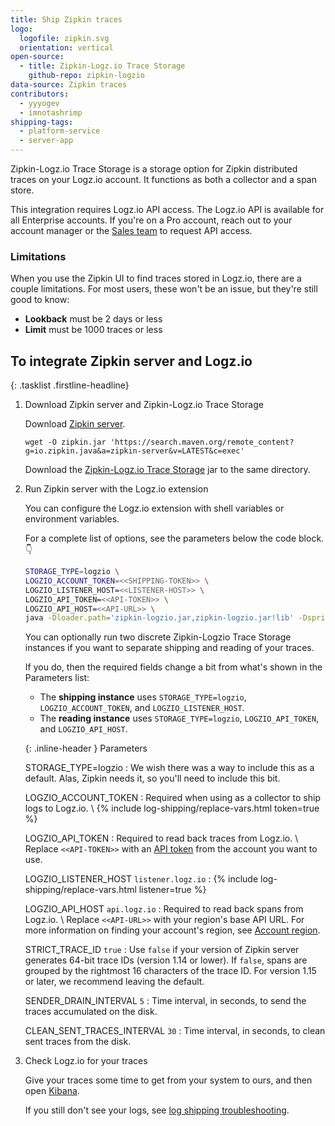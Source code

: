 ```yaml
---
title: Ship Zipkin traces
logo:
  logofile: zipkin.svg
  orientation: vertical
open-source:
  - title: Zipkin-Logz.io Trace Storage
    github-repo: zipkin-logzio
data-source: Zipkin traces
contributors:
  - yyyogev
  - imnotashrimp
shipping-tags:
  - platform-service
  - server-app
---
```


Zipkin-Logz.io Trace Storage is a storage option for Zipkin distributed traces on your Logz.io account.
It functions as both a collector and a span store.

<div class="info-box note">
  This integration requires Logz.io API access.
  The Logz.io API is available for all Enterprise accounts.
  If you're on a Pro account, reach out to your account manager or the <a class="intercom-launch" href="mailto:sales@logz.io">Sales team</a> to request API access.
</div>

### Limitations

When you use the Zipkin UI to find traces stored in Logz.io, there are a couple limitations.
For most users, these won't be an issue, but they're still good to know:

* **Lookback** must be 2 days or less
* **Limit** must be 1000 traces or less

## To integrate Zipkin server and Logz.io

{: .tasklist .firstline-headline}
1.  Download Zipkin server and Zipkin-Logz.io Trace Storage

    Download [Zipkin server](https://search.maven.org/remote_content?g=io.zipkin.java&a=zipkin-server&v=LATEST&c=exec).

    ```shell
    wget -O zipkin.jar 'https://search.maven.org/remote_content?g=io.zipkin.java&a=zipkin-server&v=LATEST&c=exec'
    ```

    Download the [Zipkin-Logz.io Trace Storage](https://github.com/logzio/zipkin-logzio/releases) jar to the same directory.

2.  Run Zipkin server with the Logz.io extension

    You can configure the Logz.io extension with shell variables or environment variables.

    For a complete list of options, see the parameters below the code block.👇

    ```bash
    STORAGE_TYPE=logzio \
    LOGZIO_ACCOUNT_TOKEN=<<SHIPPING-TOKEN>> \
    LOGZIO_LISTENER_HOST=<<LISTENER-HOST>> \
    LOGZIO_API_TOKEN=<<API-TOKEN>> \
    LOGZIO_API_HOST=<<API-URL>> \
    java -Dloader.path='zipkin-logzio.jar,zipkin-logzio.jar!lib' -Dspring.profiles.active=logzio -cp zipkin.jar org.springframework.boot.loader.PropertiesLauncher
    ```

    <div class="info-box tip">

      You can optionally run two discrete Zipkin-Logzio Trace Storage instances if you want to separate shipping and reading of your traces.

      If you do, then the required fields change a bit from what's shown in the Parameters list:

      * The **shipping instance** uses `STORAGE_TYPE=logzio`, `LOGZIO_ACCOUNT_TOKEN`, and `LOGZIO_LISTENER_HOST`.
      * The **reading instance** uses `STORAGE_TYPE=logzio`, `LOGZIO_API_TOKEN`, and `LOGZIO_API_HOST`.

    </div>

    {: .inline-header }
    Parameters

    STORAGE_TYPE=logzio <span class="required-param"></span>
    : We wish there was a way to include this as a default.
      Alas, Zipkin needs it, so you'll need to include this bit.

    LOGZIO_ACCOUNT_TOKEN <span class="required-param"></span>
    : Required when using as a collector to ship logs to Logz.io. \\
      {% include log-shipping/replace-vars.html token=true %}
      <!-- logzio-inject: account-token -->

    LOGZIO_API_TOKEN <span class="required-param"></span>
    : Required to read back traces from Logz.io. \\
      Replace `<<API-TOKEN>>` with an [API token](https://app.logz.io/#/dashboard/settings/api-tokens) from the account you want to use.

    LOGZIO_LISTENER_HOST <span class="default-param">`listener.logz.io`</span>
    : {% include log-shipping/replace-vars.html listener=true %}
      <!-- logzio-inject: listener-url -->

    LOGZIO_API_HOST <span class="default-param">`api.logz.io`</span>
    : Required to read back spans from Logz.io. \\
      Replace `<<API-URL>>` with your region's base API URL.
      For more information on finding your account's region, see [Account region]({{site.baseurl}}/user-guide/accounts/account-region.html).

    STRICT_TRACE_ID <span class="default-param">`true`</span>
    : Use `false` if your version of Zipkin server generates 64-bit trace IDs (version 1.14 or lower).
      If `false`, spans are grouped by the rightmost 16 characters of the trace ID.
      For version 1.15 or later, we recommend leaving the default.

    SENDER_DRAIN_INTERVAL <span class="default-param">`5`</span>
    : Time interval, in seconds, to send the traces accumulated on the disk.

    CLEAN_SENT_TRACES_INTERVAL <span class="default-param">`30`</span>
    : Time interval, in seconds, to clean sent traces from the disk.

3.  Check Logz.io for your traces

    Give your traces some time to get from your system to ours, and then open [Kibana](https://app.logz.io/#/dashboard/kibana).

    If you still don't see your logs, see [log shipping troubleshooting]({{site.baseurl}}/user-guide/log-shipping/log-shipping-troubleshooting.html).